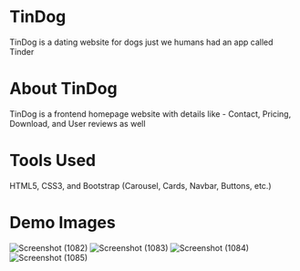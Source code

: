 # TinDog
TinDog is a dating website for dogs just we humans had an app called Tinder

# About TinDog
TinDog is a frontend homepage website with details like - Contact, Pricing, Download, and User reviews as well

# Tools Used 
HTML5, CSS3, and Bootstrap (Carousel, Cards, Navbar, Buttons, etc.)

# Demo Images
![Screenshot (1082)](https://github.com/Maxxx2000/TinDog/assets/78148440/af7c2eee-29c0-42df-bcda-693bc7a7f5ae)
![Screenshot (1083)](https://github.com/Maxxx2000/TinDog/assets/78148440/49ca8dfa-ab82-4043-a399-0fffff100f36)
![Screenshot (1084)](https://github.com/Maxxx2000/TinDog/assets/78148440/ca7b4476-2b8d-481a-bd1a-1e62c218b70a)
![Screenshot (1085)](https://github.com/Maxxx2000/TinDog/assets/78148440/cb2f7df6-f0f2-4161-b889-9b2ba616c398)
